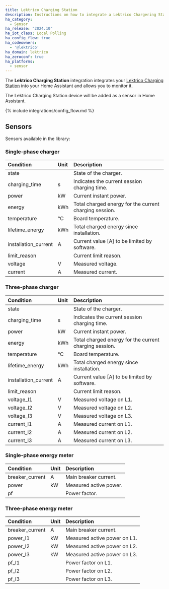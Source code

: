 ```yaml
---
title: Lektrico Charging Station
description: Instructions on how to integrate a Lektrico Chargering Station with Home Assistant.
ha_category:
  - Sensor
ha_release: "2024.10"
ha_iot_class: Local Polling
ha_config_flow: true
ha_codeowners:
  - '@lektrico'
ha_domain: lektrico
ha_zeroconf: true
ha_platforms:
  - sensor
---
```


The **Lektrico Charging Station** integration integrates your [Lektrico Charging Station](https://lektri.co) into your Home Assistant and allows you to monitor it.

The Lektrico Charging Station device will be added as a sensor in Home Assistant.

{% include integrations/config_flow.md %}

## Sensors

Sensors available in the library:

### Single-phase charger

| Condition           | Unit | Description                                               |
| :------------------ | :--- | :-------------------------------------------------------- |
| state               |      | State of the charger.                                     |
| charging_time       | s    | Indicates the current session charging time.              |
| power               | kW   | Current instant power.                                    |
| energy              | kWh  | Total charged energy for the current charging session.    |
| temperature         | °C   | Board temperature.                                        |
| lifetime_energy     | kWh  | Total charged energy since installation.                  |
| installation_current| A    | Current value [A] to be limited by software.              |
| limit_reason        |      | Current limit reason.                                     |
| voltage             | V    | Measured voltage.                                         |
| current             | A    | Measured current.                                         |

### Three-phase charger

| Condition           | Unit | Description                                               |
| :------------------ | :--- | :-------------------------------------------------------- |
| state               |      | State of the charger.                                     |
| charging_time       | s    | Indicates the current session charging time.              |
| power               | kW   | Current instant power.                                    |
| energy              | kWh  | Total charged energy for the current charging session.    |
| temperature         | °C   | Board temperature.                                        |
| lifetime_energy     | kWh  | Total charged energy since installation.                  |
| installation_current| A    | Current value [A] to be limited by software.              |
| limit_reason        |      | Current limit reason.                                     |
| voltage_l1          | V    | Measured voltage on L1.                                   |
| voltage_l2          | V    | Measured voltage on L2.                                   |
| voltage_l3          | V    | Measured voltage on L3.                                   |
| current_l1          | A    | Measured current on L1.                                   |
| current_l2          | A    | Measured current on L2.                                   |
| current_l3          | A    | Measured current on L3.                                   |

### Single-phase energy meter

| Condition           | Unit | Description                                               |
| :------------------ | :--- | :-------------------------------------------------------- |
| breaker_current     | A    | Main breaker current.                                     |
| power               | kW   | Measured active power.                                    |
| pf                  |      | Power factor.                                             |

### Three-phase energy meter

| Condition           | Unit | Description                                               |
| :------------------ | :--- | :-------------------------------------------------------- |
| breaker_current     | A    | Main breaker current.                                     |
| power_l1            | kW   | Measured active power on L1.                              |
| power_l2            | kW   | Measured active power on L2.                              |
| power_l3            | kW   | Measured active power on L3.                              |
| pf_l1               |      | Power factor on L1.                                       |
| pf_l2               |      | Power factor on L2.                                       |
| pf_l3               |      | Power factor on L3.                                       |
